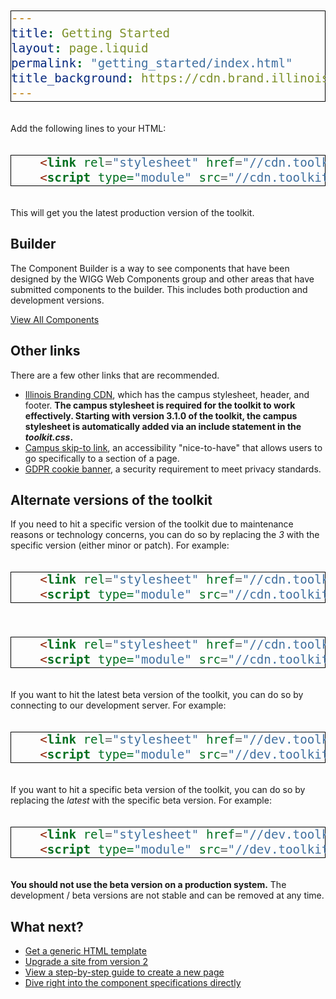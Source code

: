```yaml
---
title: Getting Started
layout: page.liquid
permalink: "getting_started/index.html"
title_background: https://cdn.brand.illinois.edu/patterns/ascend/orange.svg
---
```

<style>
code {
    display: block;
    padding: 30px;
    background: #e7e7f7;
    margin: 20px 0;
    border: thin solid black;
    font-size: 1.2rem;
    overflow-wrap: break-word;
}
</style>

Add the following lines to your HTML:

```html
    <link rel="stylesheet" href="//cdn.toolkit.illinois.edu/3/toolkit.css">
    <script type="module" src="//cdn.toolkit.illinois.edu/3/toolkit.js"></script>
```

This will get you the latest production version of the toolkit. 

## Builder

The Component Builder is a way to see components that have been designed by the WIGG Web Components group and other areas that have submitted components to the builder. This includes both production and development versions.

<a href="/#components" class="ilw-button ilw-theme-orange-1">View All Components</a>

## Other links

There are a few other links that are recommended. 

* <a href="https://cdn.brand.illinois.edu/">Illinois Branding CDN</a>, which has the campus stylesheet, header, and footer. <strong>The campus stylesheet is required for the toolkit to work effectively. Starting with version 3.1.0 of the toolkit, the campus stylesheet is automatically added via an include statement in the <em>toolkit.css</em>. </strong>
* <a href="https://accessibleit.disability.illinois.edu/tools/skipto/">Campus skip-to link</a>, an accessibility "nice-to-have" that allows users to go specifically to a section of a page. 
* <a href="https://www.vpaa.uillinois.edu/cms/One.aspx?portalId=420456&pageId=1050467">GDPR cookie banner</a>, a security requirement to meet privacy standards.

## Alternate versions of the toolkit

If you need to hit a specific version of the toolkit due to maintenance reasons or technology concerns, you can do so by replacing the *3* with the specific version (either minor or patch). For example: 

```html
    <link rel="stylesheet" href="//cdn.toolkit.illinois.edu/3.0/toolkit.css">
    <script type="module" src="//cdn.toolkit.illinois.edu/3.0/toolkit.js"></script>
```

```html
    <link rel="stylesheet" href="//cdn.toolkit.illinois.edu/3.0.0/toolkit.css">
    <script type="module" src="//cdn.toolkit.illinois.edu/3.0.0/toolkit.js"></script>
```

If you want to hit the latest beta version of the toolkit, you can do so by connecting to our development server. For example: 

```html
    <link rel="stylesheet" href="//dev.toolkit.illinois.edu/latest/toolkit.css">
    <script type="module" src="//dev.toolkit.illinois.edu/latest/toolkit.js"></script>
```

If you want to hit a specific beta version of the toolkit, you can do so by replacing the *latest* with the specific beta version. For example: 

```html
    <link rel="stylesheet" href="//dev.toolkit.illinois.edu/3.0.0-beta/toolkit.css">
    <script type="module" src="//dev.toolkit.illinois.edu/3.0.0-beta/toolkit.js"></script>
```

**You should not use the beta version on a production system.** The development / beta versions are not stable and can be removed at any time. 

## What next? 

* <a href="/generic_html/index.html">Get a generic HTML template</a>
* <a href="/upgrade/index.html">Upgrade a site from version 2</a>
* <a href="/create_page/index.html">View a step-by-step guide to create a new page</a>
* <a href="/components_toc/index.html">Dive right into the component specifications directly</a>